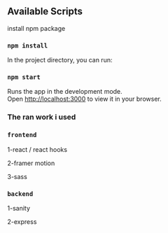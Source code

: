 

## Available Scripts

install npm package

### `npm install`

In the project directory, you can run:

### `npm start`

Runs the app in the development mode.\
Open [http://localhost:3000](http://localhost:3000) to view it in your browser.

### The ran work i used
### `frontend`
1-react / react hooks

2-framer motion

3-sass

### `backend`

1-sanity

2-express